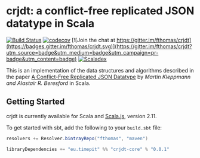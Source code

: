 # crjdt: a conflict-free replicated JSON datatype in Scala
[![Build Status](https://travis-ci.org/fthomas/crjdt.svg?branch=master)](https://travis-ci.org/fthomas/crjdt)
[![codecov](https://codecov.io/gh/fthomas/crjdt/branch/master/graph/badge.svg)](https://codecov.io/gh/fthomas/crjdt)
[![Join the chat at https://gitter.im/fthomas/crjdt](https://badges.gitter.im/fthomas/crjdt.svg)](https://gitter.im/fthomas/crjdt?utm_source=badge&utm_medium=badge&utm_campaign=pr-badge&utm_content=badge)
[![Scaladex](https://index.scala-lang.org/fthomas/crjdt/crjdt-core/latest.svg)](https://index.scala-lang.org/fthomas/crjdt/crjdt-core)

This is an implementation of the data structures and algorithms described
in the paper [A Conflict-Free Replicated JSON Datatype][paper] by
*Martin Kleppmann and Alastair R. Beresford* in Scala.

## Getting Started

crjdt is currently available for Scala and [Scala.js][scala.js], version 2.11.

To get started with sbt, add the following to your `build.sbt` file:

```sbt
resolvers += Resolver.bintrayRepo("fthomas", "maven")

libraryDependencies += "eu.timepit" %% "crjdt-core" % "0.0.1"
```

[paper]: http://arxiv.org/pdf/1608.03960.pdf
[scala.js]: http://www.scala-js.org/
